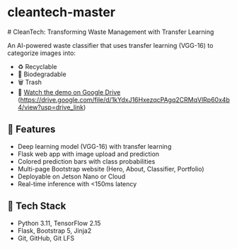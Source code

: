 # cleantech-master
﻿# CleanTech: Transforming Waste Management with Transfer Learning

An AI-powered waste classifier that uses transfer learning (VGG-16) to categorize images into:

- ♻️ Recyclable
- 🌿 Biodegradable
- 🗑️ Trash
- 🎥 [Watch the demo on Google Drive](https://drive.google.com/file/d/1kYdxJ16HxezqcPAgq2CRMqVlRp60x4b4/view?usp=drive_link)
(https://drive.google.com/file/d/1kYdxJ16HxezqcPAgq2CRMqVlRp60x4b4/view?usp=drive_link)

## 🚀 Features

- Deep learning model (VGG-16) with transfer learning
- Flask web app with image upload and prediction
- Colored prediction bars with class probabilities
- Multi-page Bootstrap website (Hero, About, Classifier, Portfolio)
- Deployable on Jetson Nano or Cloud
- Real-time inference with <150ms latency

## 🧠 Tech Stack

- Python 3.11, TensorFlow 2.15
- Flask, Bootstrap 5, Jinja2
- Git, GitHub, Git LFS
